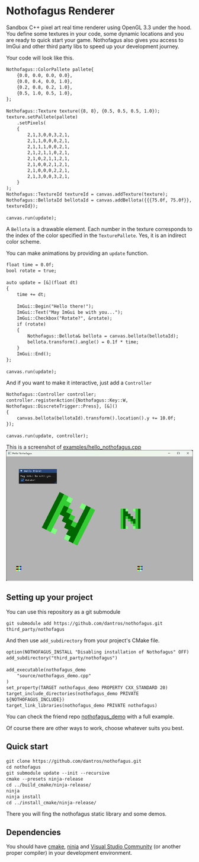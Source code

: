 # Nothofagus Renderer

Sandbox C++ pixel art real time renderer using OpenGL 3.3 under the hood.
You define some textures in your code, some dynamic locations and you are ready to quick start your game.
Nothofagus also gives you access to ImGui and other third party libs to speed up your development journey.

Your code will look like this.
```
Nothofagus::ColorPallete pallete{
    {0.0, 0.0, 0.0, 0.0},
    {0.0, 0.4, 0.0, 1.0},
    {0.2, 0.8, 0.2, 1.0},
    {0.5, 1.0, 0.5, 1.0},
};

Nothofagus::Texture texture({8, 8}, {0.5, 0.5, 0.5, 1.0});
texture.setPallete(pallete)
    .setPixels(
    {
        2,1,3,0,0,3,2,1,
        2,1,1,0,0,0,2,1,
        2,1,1,1,0,0,2,1,
        2,1,2,1,1,0,2,1,
        2,1,0,2,1,1,2,1,
        2,1,0,0,2,1,2,1,
        2,1,0,0,0,2,2,1,
        2,1,3,0,0,3,2,1,
    }
);
Nothofagus::TextureId textureId = canvas.addTexture(texture);
Nothofagus::BellotaId bellotaId = canvas.addBellota({{{75.0f, 75.0f}}, textureId});

canvas.run(update);
```
A `Bellota` is a drawable element. Each number in the texture corresponds to the index of the color specified in the `TexturePallete`. Yes, it is an indirect color scheme.

You can make animations by providing an `update` function.
```
float time = 0.0f;
bool rotate = true;

auto update = [&](float dt)
{
    time += dt;

    ImGui::Begin("Hello there!");
    ImGui::Text("May ImGui be with you...");
    ImGui::Checkbox("Rotate?", &rotate);
    if (rotate)
    {
        Nothofagus::Bellota& bellota = canvas.bellota(bellotaId);
        bellota.transform().angle() = 0.1f * time;
    }
    ImGui::End();
};

canvas.run(update);
```
And if you want to make it interactive, just add a `Controller`
```
Nothofagus::Controller controller;
controller.registerAction({Nothofagus::Key::W, Nothofagus::DiscreteTrigger::Press}, [&]()
{
    canvas.bellota(bellotaId).transform().location().y += 10.0f;
});

canvas.run(update, controller);
```
This is a screenshot of [examples/hello_nothofagus.cpp](examples/hello_nothofagus.cpp)
![screenshot](assets/screenshot.webp "screenshot")

## Setting up your project

You can use this repository as a git submodule
```
git submodule add https://github.com/dantros/nothofagus.git third_party/nothofagus
```
And then use `add_subdirectory` from your project's CMake file.
```
option(NOTHOFAGUS_INSTALL "Disabling installation of Nothofagus" OFF)
add_subdirectory("third_party/nothofagus")

add_executable(nothofagus_demo
    "source/nothofagus_demo.cpp"
)
set_property(TARGET nothofagus_demo PROPERTY CXX_STANDARD 20)
target_include_directories(nothofagus_demo PRIVATE ${NOTHOFAGUS_INCLUDE})
target_link_libraries(nothofagus_demo PRIVATE nothofagus)
```
You can check the friend repo [nothofagus_demo](https://github.com/dantros/nothofagus_demo) with a full example.

Of course there are other ways to work, choose whatever suits you best.

## Quick start

```
git clone https://github.com/dantros/nothofagus.git
cd nothofagus
git submodule update --init --recursive
cmake --presets ninja-release
cd ../build_cmake/ninja-release/
ninja
ninja install
cd ../install_cmake/ninja-release/
```
There you will fing the nothofagus static library and some demos.

## Dependencies

You should have [cmake](https://cmake.org/), [ninja](https://ninja-build.org/) and [Visual Studio Community](https://visualstudio.microsoft.com/vs/community/) (or another proper compiler) in your development environment.
